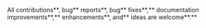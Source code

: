 All contributions**, bug** reports**, bug** fixes**,** documentation improvements**,** enhancements**, and** ideas are welcome**.**
